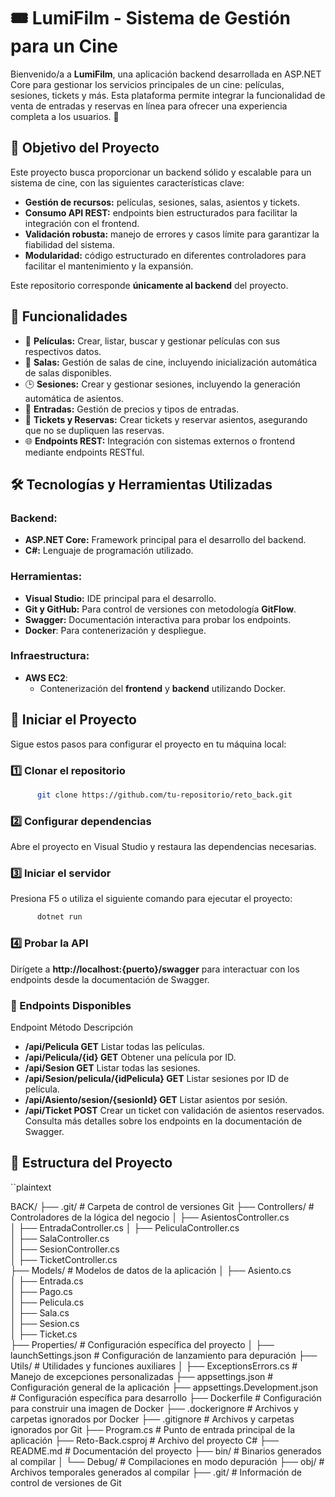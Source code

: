 # 🎟️ LumiFilm - Sistema de Gestión para un Cine

Bienvenido/a a **LumiFilm**, una aplicación backend desarrollada en ASP.NET Core para gestionar los servicios principales de un cine: películas, sesiones, tickets y más. Esta plataforma permite integrar la funcionalidad de venta de entradas y reservas en línea para ofrecer una experiencia completa a los usuarios. 🍿

## 🚀 Objetivo del Proyecto
Este proyecto busca proporcionar un backend sólido y escalable para un sistema de cine, con las siguientes características clave:

- **Gestión de recursos:** películas, sesiones, salas, asientos y tickets.
- **Consumo API REST:** endpoints bien estructurados para facilitar la integración con el frontend.
- **Validación robusta:** manejo de errores y casos límite para garantizar la fiabilidad del sistema.
- **Modularidad:** código estructurado en diferentes controladores para facilitar el mantenimiento y la expansión.

Este repositorio corresponde **únicamente al backend** del proyecto.

## 🔧 Funcionalidades

- 🎥 **Películas:** Crear, listar, buscar y gestionar películas con sus respectivos datos.
- 🏢 **Salas:** Gestión de salas de cine, incluyendo inicialización automática de salas disponibles.
- 🕒 **Sesiones:** Crear y gestionar sesiones, incluyendo la generación automática de asientos.
- 🎫 **Entradas:** Gestión de precios y tipos de entradas.
- 💺 **Tickets y Reservas:** Crear tickets y reservar asientos, asegurando que no se dupliquen las reservas.
- 🌐 **Endpoints REST:** Integración con sistemas externos o frontend mediante endpoints RESTful.


## 🛠️ Tecnologías y Herramientas Utilizadas

### Backend:
- **ASP.NET Core:** Framework principal para el desarrollo del backend.
- **C#:** Lenguaje de programación utilizado.

### Herramientas:
- **Visual Studio:** IDE principal para el desarrollo.
- **Git y GitHub:** Para control de versiones con metodología **GitFlow**.
- **Swagger:** Documentación interactiva para probar los endpoints.
- **Docker**: Para contenerización y despliegue.

### Infraestructura:
- **AWS EC2**: 
  - Contenerización del **frontend** y **backend** utilizando Docker.

## 🚀 Iniciar el Proyecto
Sigue estos pasos para configurar el proyecto en tu máquina local:

### 1️⃣ Clonar el repositorio
````bash
      git clone https://github.com/tu-repositorio/reto_back.git
````

### 2️⃣ Configurar dependencias
Abre el proyecto en Visual Studio y restaura las dependencias necesarias.

### 3️⃣ Iniciar el servidor
Presiona F5 o utiliza el siguiente comando para ejecutar el proyecto:

````bash
      dotnet run
````
### 4️⃣ Probar la API
Dirígete a **http://localhost:{puerto}/swagger** para interactuar con los endpoints desde la documentación de Swagger.

### 📄 Endpoints Disponibles
Endpoint Método	Descripción
- **/api/Pelicula GET**	Listar todas las películas.
- **/api/Pelicula/{id} GET** Obtener una película por ID.
- **/api/Sesion	GET** Listar todas las sesiones.
- **/api/Sesion/pelicula/{idPelicula} GET**	Listar sesiones por ID de película.
- **/api/Asiento/sesion/{sesionId} GET** Listar asientos por sesión.
- **/api/Ticket	POST** Crear un ticket con validación de asientos reservados.
Consulta más detalles sobre los endpoints en la documentación de Swagger.


## 📂 Estructura del Proyecto

``plaintext

BACK/
├── .git/                            # Carpeta de control de versiones Git
├── Controllers/                     # Controladores de la lógica del negocio
│   ├── AsientosController.cs     
│   ├── EntradaController.cs
│   ├── PeliculaController.cs     
│   ├── SalaController.cs         
│   ├── SesionController.cs       
│   ├── TicketController.cs       
├── Models/                          # Modelos de datos de la aplicación
│   ├── Asiento.cs               
│   ├── Entrada.cs               
│   ├── Pago.cs                   
│   ├── Pelicula.cs             
│   ├── Sala.cs                   
│   ├── Sesion.cs                 
│   ├── Ticket.cs                
├── Properties/                     # Configuración específica del proyecto
│   ├── launchSettings.json         # Configuración de lanzamiento para depuración
├── Utils/                          # Utilidades y funciones auxiliares
│   ├── ExceptionsErrors.cs         # Manejo de excepciones personalizadas
├── appsettings.json                # Configuración general de la aplicación
├── appsettings.Development.json    # Configuración específica para desarrollo
├── Dockerfile                      # Configuración para construir una imagen de Docker
├── .dockerignore                   # Archivos y carpetas ignorados por Docker
├── .gitignore                      # Archivos y carpetas ignorados por Git
├── Program.cs                      # Punto de entrada principal de la aplicación
├── Reto-Back.csproj                # Archivo del proyecto C#
├── README.md                       # Documentación del proyecto
├── bin/                            # Binarios generados al compilar
│   └── Debug/                      # Compilaciones en modo depuración
├── obj/                            # Archivos temporales generados al compilar
├── .git/                           # Información de control de versiones de Git
